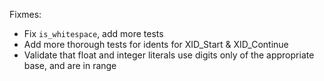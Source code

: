 Fixmes:

* Fix `is_whitespace`, add more tests
* Add more thorough tests for idents for XID_Start & XID_Continue
* Validate that float and integer literals use digits only of the appropriate
  base, and are in range

